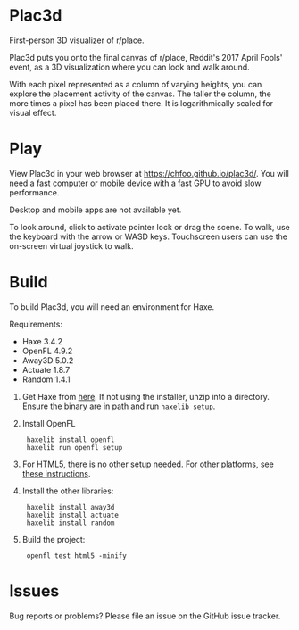 Plac3d
======

First-person 3D visualizer of r/place.

Plac3d puts you onto the final canvas of r/place, Reddit's 2017 April
Fools' event, as a 3D visualization where you can look and walk around.

With each pixel represented as a column of varying heights, you can explore
the placement activity of the canvas. The taller the column, the more times
a pixel has been placed there. It is logarithmically scaled for visual
effect.


Play
====

View Plac3d in your web browser at https://chfoo.github.io/plac3d/. You
will need a fast computer or mobile device with a fast GPU to avoid slow
performance.

Desktop and mobile apps are not available yet.

To look around, click to activate pointer lock or drag the scene. To walk,
use the keyboard with the arrow or WASD keys. Touchscreen users can use 
the on-screen virtual joystick to walk.


Build
=====

To build Plac3d, you will need an environment for Haxe.

Requirements:

* Haxe 3.4.2
* OpenFL 4.9.2
* Away3D 5.0.2
* Actuate 1.8.7
* Random 1.4.1

1. Get Haxe from [here](http://haxe.org/download/). If not using the
installer, unzip into a directory. Ensure the binary are in path and run 
`haxelib setup`.
2. Install OpenFL

        haxelib install openfl
        haxelib run openfl setup

3. For HTML5, there is no other setup needed. For other platforms, see
[these instructions](http://www.openfl.org/lime/docs/advanced-setup/).
4. Install the other libraries:

        haxelib install away3d
        haxelib install actuate
        haxelib install random
5. Build the project:

        openfl test html5 -minify


Issues
======

Bug reports or problems? Please file an issue on the GitHub issue 
tracker.
